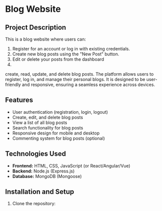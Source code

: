 # Blog Website

## Project Description
This is a blog website where users can:
1. Register for an account or log in with existing credentials.
2. Create new blog posts using the "New Post" button.
3. Edit or delete your posts from the dashboard
4. 
 create, read, update, and delete blog posts. The platform allows users to register, log in, and manage their personal blogs. It is designed to be user-friendly and responsive, ensuring a seamless experience across devices.

## Features
- User authentication (registration, login, logout)
- Create, edit, and delete blog posts
- View a list of all blog posts
- Search functionality for blog posts
- Responsive design for mobile and desktop
- Commenting system for blog posts (optional)

## Technologies Used
- **Frontend:** HTML, CSS, JavaScript (or React/Angular/Vue)
- **Backend:** Node.js (Express.js)
- **Database:** MongoDB (Mongoose)

## Installation and Setup
1. Clone the repository:

